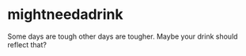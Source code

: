 # mightneedadrink
Some days are tough other days are tougher. Maybe your drink should reflect that? 
